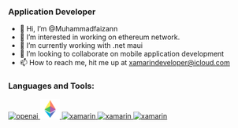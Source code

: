 ### Application Developer
- 👋 Hi, I’m @Muhammadfaizann
- 👀 I’m interested in working on ethereum network.
- 🌱 I’m currently working with .net maui
- 💞️ I’m looking to collaborate on mobile application development 
- 📫 How to reach me, hit me up at xamarindeveloper@icloud.com

### Languages and Tools:
<p align="left"> 
   <a href="https://openai.com/" target="_blank" rel="noreferrer"/>
  <img src="https://www.edigitalagency.com.au/wp-content/uploads/chatgpt-logo-white-black-background-png-1.png" alt="openai" width="40" height="40"/> 
  <a href="https://ethereum.org/en/" target="_blank" rel="noreferrer"/>
  <img src="https://github.com/Muhammadfaizann/ethereum/blob/main/ethereum.jpeg" alt="ethereum" width="40" height="40"/> 
   <a href="https://dotnet.microsoft.com/en-us/apps/maui" target="_blank" rel="noreferrer"/>
  <img src="https://lightningchart.com/wp-content/uploads/images/icons/maui-logo.svg"  alt="xamarin" width="40" height="40"/> 
  <a href="https://dotnet.microsoft.com/apps/xamarin" target="_blank" rel="noreferrer"/>
  <img src="https://raw.githubusercontent.com/detain/svg-logos/780f25886640cef088af994181646db2f6b1a3f8/svg/xamarin.svg" alt="xamarin" width="40" height="40"/> 
  <a href="https://dotnet.microsoft.com/en-us" target="_blank" rel="noreferrer"/>
  <img src="https://upload.wikimedia.org/wikipedia/commons/7/7d/Microsoft_.NET_logo.svg" alt="xamarin" width="40" height="40"/> 
</p>
<!---
Muhammadfaizann/Muhammadfaizann is a ✨ special ✨ repository because its `README.md` (this file) appears on your GitHub profile.
You can click the Preview link to take a look at your changes.
--->
